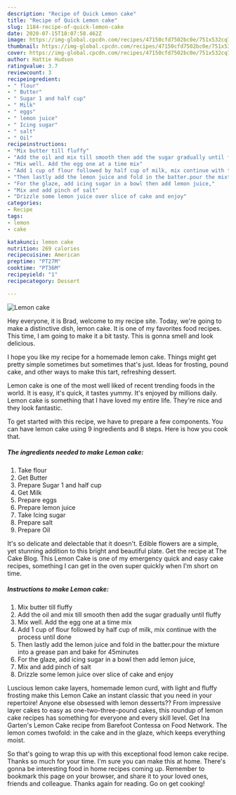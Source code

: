 ```yaml
---
description: "Recipe of Quick Lemon cake"
title: "Recipe of Quick Lemon cake"
slug: 1184-recipe-of-quick-lemon-cake
date: 2020-07-15T18:07:58.462Z
image: https://img-global.cpcdn.com/recipes/47150cfd7502bc0e/751x532cq70/lemon-cake-recipe-main-photo.jpg
thumbnail: https://img-global.cpcdn.com/recipes/47150cfd7502bc0e/751x532cq70/lemon-cake-recipe-main-photo.jpg
cover: https://img-global.cpcdn.com/recipes/47150cfd7502bc0e/751x532cq70/lemon-cake-recipe-main-photo.jpg
author: Hattie Hudson
ratingvalue: 3.7
reviewcount: 3
recipeingredient:
- " flour"
- " Butter"
- " Sugar 1 and half cup"
- " Milk"
- " eggs"
- " lemon juice"
- " Icing sugar"
- " salt"
- " Oil"
recipeinstructions:
- "Mix butter till fluffy"
- "Add the oil and mix till smooth then add the sugar gradually until fluffy"
- "Mix well. Add the egg one at a time mix"
- "Add 1 cup of flour followed by half cup of milk, mix continue with the process until done"
- "Then lastly add the lemon juice and fold in the batter.pour the mixture into a grease pan and bake for 45minutes"
- "For the glaze, add icing sugar in a bowl then add lemon juice,"
- "Mix and add pinch of salt"
- "Drizzle some lemon juice over slice of cake and enjoy"
categories:
- Recipe
tags:
- lemon
- cake

katakunci: lemon cake 
nutrition: 269 calories
recipecuisine: American
preptime: "PT27M"
cooktime: "PT36M"
recipeyield: "1"
recipecategory: Dessert

---
```



![Lemon cake](https://img-global.cpcdn.com/recipes/47150cfd7502bc0e/751x532cq70/lemon-cake-recipe-main-photo.jpg)

Hey everyone, it is Brad, welcome to my recipe site. Today, we're going to make a distinctive dish, lemon cake. It is one of my favorites food recipes. This time, I am going to make it a bit tasty. This is gonna smell and look delicious.

I hope you like my recipe for a homemade lemon cake. Things might get pretty simple sometimes but sometimes that&#39;s just. Ideas for frosting, pound cake, and other ways to make this tart, refreshing dessert.

Lemon cake is one of the most well liked of recent trending foods in the world. It is easy, it's quick, it tastes yummy. It's enjoyed by millions daily. Lemon cake is something that I have loved my entire life. They're nice and they look fantastic.


To get started with this recipe, we have to prepare a few components. You can have lemon cake using 9 ingredients and 8 steps. Here is how you cook that.

<!--inarticleads1-->

##### The ingredients needed to make Lemon cake:

1. Take  flour
1. Get  Butter
1. Prepare  Sugar 1 and half cup
1. Get  Milk
1. Prepare  eggs
1. Prepare  lemon juice
1. Take  Icing sugar
1. Prepare  salt
1. Prepare  Oil


It&#39;s so delicate and delectable that it doesn&#39;t. Edible flowers are a simple, yet stunning addition to this bright and beautiful plate. Get the recipe at The Cake Blog. This Lemon Cake is one of my emergency quick and easy cake recipes, something I can get in the oven super quickly when I&#39;m short on time. 

<!--inarticleads2-->

##### Instructions to make Lemon cake:

1. Mix butter till fluffy
1. Add the oil and mix till smooth then add the sugar gradually until fluffy
1. Mix well. Add the egg one at a time mix
1. Add 1 cup of flour followed by half cup of milk, mix continue with the process until done
1. Then lastly add the lemon juice and fold in the batter.pour the mixture into a grease pan and bake for 45minutes
1. For the glaze, add icing sugar in a bowl then add lemon juice,
1. Mix and add pinch of salt
1. Drizzle some lemon juice over slice of cake and enjoy


Luscious lemon cake layers, homemade lemon curd, with light and fluffy frosting make this Lemon Cake an instant classic that you need in your repertoire! Anyone else obsessed with lemon desserts?? From impressive layer cakes to easy as one-two-three-pound cakes, this roundup of lemon cake recipes has something for everyone and every skill level. Get Ina Garten&#39;s Lemon Cake recipe from Barefoot Contessa on Food Network. The lemon comes twofold: in the cake and in the glaze, which keeps everything moist. 

So that's going to wrap this up with this exceptional food lemon cake recipe. Thanks so much for your time. I'm sure you can make this at home. There's gonna be interesting food in home recipes coming up. Remember to bookmark this page on your browser, and share it to your loved ones, friends and colleague. Thanks again for reading. Go on get cooking!

